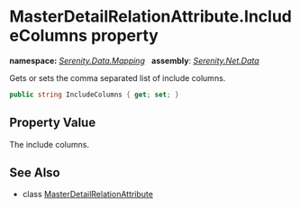 # MasterDetailRelationAttribute.IncludeColumns property
**namespace:** *[Serenity.Data.Mapping](../../README.md#serenity.data.mapping-namespace)*   **assembly**: *[Serenity.Net.Data](../../README.md)*

Gets or sets the comma separated list of include columns.

```csharp
public string IncludeColumns { get; set; }
```

## Property Value

The include columns.

## See Also

* class [MasterDetailRelationAttribute](../MasterDetailRelationAttribute.md)